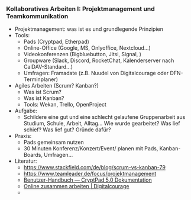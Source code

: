 ### Kollaboratives Arbeiten I: Projektmanagement und Teamkommunikation

* Projektmanagement: was ist es und grundlegende Prinzipien
* Tools:
  * Pads (Cryptpad, Etherpad)
  * Online-Office (Google, MS, Onlyoffice, Nextcloud...)
  * Videokonferenzen (Bigbluebutton, Jitsi, Signal, )
  * Groupware (Slack, Discord, RocketChat, Kalenderserver nach CalDAV-Standard...)
  * Umfragen: Framadate (z.B. Nuudel von Digitalcourage oder DFN-Terminplaner)
* Agiles Arbeiten (Scrum? Kanban?)
  * Was ist Scrum?
  * Was ist Kanban?
  * Tools: Wekan, Trello, OpenProject
* Aufgabe:
  * Schildere eine gut und eine schlecht gelaufene Gruppenarbeit aus Studium, Schule, Arbeit, Alltag... Wie wurde gearbeitet? Was lief schief? Was lief gut? Gründe dafür?
* Praxis:
  * Pads gemeinsam nutzen
  * 30 Minuten Konferenz/Konzert/Event/ planen mit Pads, Kanban-Boards, Umfragen...
* Literatur:
  * https://www.stackfield.com/de/blog/scrum-vs-kanban-79
  * https://www.teamleader.de/focus/projektmanagement
  * [Benutzer-Handbuch &mdash; CryptPad 5.0 Dokumentation](https://docs.cryptpad.fr/de/user_guide/index.html)
  * [Online zusammen arbeiten | Digitalcourage](https://digitalcourage.de/digitale-selbstverteidigung/online-zusammen-arbeiten)
  * 

